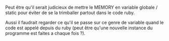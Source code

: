 Peut être qu'il serait judicieux de mettre le MEMORY en variable globale / static pour éviter de se la trimballer partout dans le code ruby.<br/>

Aussi il faudrait regarder ce qu'il se passe sur ce genre de variable quand le code est appelé depuis du ruby (peut être qu'une nouvelle instance du programme est faites a chaque fois ?).
